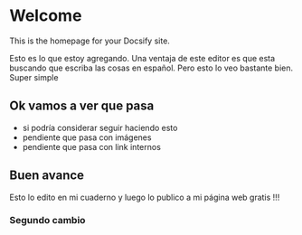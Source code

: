 # Welcome

This is the homepage for your Docsify site.

Esto es lo que estoy agregando. Una ventaja de este editor es que esta buscando que escriba las cosas en español. Pero esto lo veo bastante bien. Super simple 

## Ok vamos a ver que pasa

- si podría considerar seguir haciendo esto
- pendiente que pasa con imágenes
- pendiente que pasa con link internos

## Buen avance

Esto lo edito en mi cuaderno y luego lo publico a mi página web gratis !!!

### Segundo cambio

